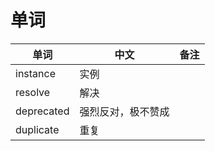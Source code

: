 # 单词

| 单词         | 中文  | 备注 |
| ---- | ---- | ---- |
| instance | 实例 |  |
| resolve | 解决 |  |
| deprecated | 强烈反对，极不赞成 |  |
| duplicate | 重复 |  |


